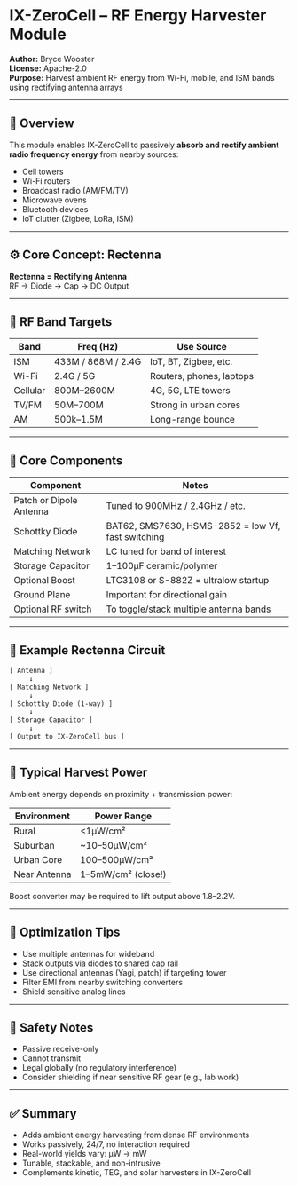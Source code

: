 # IX-ZeroCell – RF Energy Harvester Module

**Author:** Bryce Wooster  
**License:** Apache-2.0  
**Purpose:** Harvest ambient RF energy from Wi-Fi, mobile, and ISM bands using rectifying antenna arrays

---

## 📡 Overview

This module enables IX-ZeroCell to passively **absorb and rectify ambient radio frequency energy** from nearby sources:

- Cell towers  
- Wi-Fi routers  
- Broadcast radio (AM/FM/TV)  
- Microwave ovens  
- Bluetooth devices  
- IoT clutter (Zigbee, LoRa, ISM)

---

## ⚙️ Core Concept: Rectenna

**Rectenna = Rectifying Antenna**  
RF → Diode → Cap → DC Output

---

## 📶 RF Band Targets

| Band           | Freq (Hz)        | Use Source                        |
|----------------|------------------|------------------------------------|
| ISM            | 433M / 868M / 2.4G| IoT, BT, Zigbee, etc.  
| Wi-Fi          | 2.4G / 5G         | Routers, phones, laptops  
| Cellular       | 800M–2600M        | 4G, 5G, LTE towers  
| TV/FM          | 50M–700M          | Strong in urban cores  
| AM             | 500k–1.5M         | Long-range bounce  

---

## 🧱 Core Components

| Component          | Notes                                 |
|--------------------|----------------------------------------|
| Patch or Dipole Antenna | Tuned to 900MHz / 2.4GHz / etc.  
| Schottky Diode     | BAT62, SMS7630, HSMS-2852 = low Vf, fast switching  
| Matching Network   | LC tuned for band of interest  
| Storage Capacitor  | 1–100µF ceramic/polymer  
| Optional Boost     | LTC3108 or S-882Z = ultralow startup  
| Ground Plane       | Important for directional gain  
| Optional RF switch | To toggle/stack multiple antenna bands  

---

## 🔌 Example Rectenna Circuit

```txt
[ Antenna ]
     ↓
[ Matching Network ]
     ↓
[ Schottky Diode (1-way) ]
     ↓
[ Storage Capacitor ]
     ↓
[ Output to IX-ZeroCell bus ]
```

---

## 🔋 Typical Harvest Power

Ambient energy depends on proximity + transmission power:

| Environment       | Power Range        |
|-------------------|---------------------|
| Rural             | <1µW/cm²            |
| Suburban          | ~10–50µW/cm²        |
| Urban Core        | 100–500µW/cm²       |
| Near Antenna      | 1–5mW/cm² (close!)  |

Boost converter may be required to lift output above 1.8–2.2V.

---

## 🔧 Optimization Tips

- Use multiple antennas for wideband  
- Stack outputs via diodes to shared cap rail  
- Use directional antennas (Yagi, patch) if targeting tower  
- Filter EMI from nearby switching converters  
- Shield sensitive analog lines

---

## 🧠 Safety Notes

- Passive receive-only  
- Cannot transmit  
- Legal globally (no regulatory interference)  
- Consider shielding if near sensitive RF gear (e.g., lab work)

---

## ✅ Summary

- Adds ambient energy harvesting from dense RF environments  
- Works passively, 24/7, no interaction required  
- Real-world yields vary: µW → mW  
- Tunable, stackable, and non-intrusive  
- Complements kinetic, TEG, and solar harvesters in IX-ZeroCell

